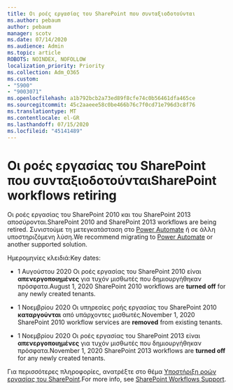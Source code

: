 ```yaml
---
title: Οι ροές εργασίας του SharePoint που συνταξιοδοτούνται
ms.author: pebaum
author: pebaum
manager: scotv
ms.date: 07/14/2020
ms.audience: Admin
ms.topic: article
ROBOTS: NOINDEX, NOFOLLOW
localization_priority: Priority
ms.collection: Adm_O365
ms.custom:
- "5900"
- "9003071"
ms.openlocfilehash: a1b792bcb2a73ed89f8cfe74c0b56461dfa465ce
ms.sourcegitcommit: 45c2aaeee58c0be466b76c7f0cd71e796d3c8f76
ms.translationtype: MT
ms.contentlocale: el-GR
ms.lasthandoff: 07/15/2020
ms.locfileid: "45141489"
---
```

# <a name="sharepoint-workflows-retiring"></a><span data-ttu-id="1eec2-102">Οι ροές εργασίας του SharePoint που συνταξιοδοτούνται</span><span class="sxs-lookup"><span data-stu-id="1eec2-102">SharePoint workflows retiring</span></span>

<span data-ttu-id="1eec2-103">Οι ροές εργασίας του SharePoint 2010 και του SharePoint 2013 αποσύρονται.</span><span class="sxs-lookup"><span data-stu-id="1eec2-103">SharePoint 2010 and SharePoint 2013 workflows are being retired.</span></span> <span data-ttu-id="1eec2-104">Συνιστούμε τη μετεγκατάσταση στο [Power Automate](https://docs.microsoft.com/power-automate/getting-started) ή σε άλλη υποστηριζόμενη λύση.</span><span class="sxs-lookup"><span data-stu-id="1eec2-104">We recommend migrating to [Power Automate](https://docs.microsoft.com/power-automate/getting-started) or another supported solution.</span></span> 

<span data-ttu-id="1eec2-105">Ημερομηνίες κλειδιά:</span><span class="sxs-lookup"><span data-stu-id="1eec2-105">Key dates:</span></span>

- <span data-ttu-id="1eec2-106">1 Αυγούστου 2020 Οι ροές εργασίας του SharePoint 2010 είναι **απενεργοποιημένες** για τυχόν μισθωτές που δημιουργήθηκαν πρόσφατα.</span><span class="sxs-lookup"><span data-stu-id="1eec2-106">August 1, 2020 SharePoint 2010 workflows are **turned off** for any newly created tenants.</span></span>

- <span data-ttu-id="1eec2-107">1 Νοεμβρίου 2020 Οι υπηρεσίες ροής εργασίας του SharePoint 2010 **καταργούνται** από υπάρχοντες μισθωτές.</span><span class="sxs-lookup"><span data-stu-id="1eec2-107">November 1, 2020 SharePoint 2010 workflow services are **removed** from existing tenants.</span></span>

- <span data-ttu-id="1eec2-108">1 Νοεμβρίου 2020 Οι ροές εργασίας του SharePoint 2013 είναι **απενεργοποιημένες** για τυχόν μισθωτές που δημιουργήθηκαν πρόσφατα.</span><span class="sxs-lookup"><span data-stu-id="1eec2-108">November 1, 2020 SharePoint 2013 workflows are **turned off** for any newly created tenants.</span></span>

<span data-ttu-id="1eec2-109">Για περισσότερες πληροφορίες, ανατρέξτε στο θέμα [Υποστήριξη ροών εργασίας του SharePoint](https://aka.ms/sp-workflows-support).</span><span class="sxs-lookup"><span data-stu-id="1eec2-109">For more info, see [SharePoint Workflows Support](https://aka.ms/sp-workflows-support).</span></span>
